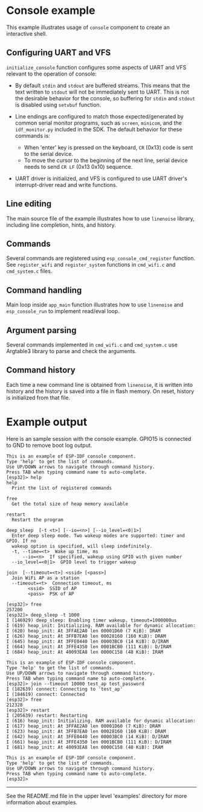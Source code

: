 # Console example

This example illustrates usage of `console` component to create an interactive shell.

## Configuring UART and VFS

``initialize_console`` function configures some aspects of UART and VFS relevant to the operation of console:

- By default `stdin` and `stdout` are buffered streams. This means that the text written to `stdout` will not be immediately sent to UART. This is not the desirable behavior for the console, so buffering for `stdin` and `stdout` is disabled using `setvbuf` function.

- Line endings are configured to match those expected/generated by common serial monitor programs, such as `screen`, `minicom`, and the `idf_monitor.py` included in the SDK. The default behavior for these commands is:
    - When 'enter' key is pressed on the keyboard, `CR` (0x13) code is sent to the serial device.
    - To move the cursor to the beginning of the next line, serial device needs to send `CR LF` (0x13 0x10) sequence.

- UART driver is initialized, and VFS is configured to use UART driver's interrupt-driver read and write functions.

## Line editing

The main source file of the example illustrates how to use `linenoise` library, including line completion, hints, and history.

## Commands

Several commands are registered using `esp_console_cmd_register` function. See `register_wifi` and `register_system` functions in `cmd_wifi.c` and `cmd_system.c` files.

## Command handling

Main loop inside `app_main` function illustrates how to use `linenoise` and `esp_console_run` to implement read/eval loop.

## Argument parsing

Several commands implemented in `cmd_wifi.c` and `cmd_system.c` use Argtable3 library to parse and check the arguments.

## Command history

Each time a new command line is obtained from `linenoise`, it is written into history and the history is saved into a file in flash memory. On reset, history is initialized from that file.

# Example output

Here is an sample session with the console example. GPIO15 is connected to GND to remove boot log output.

```
This is an example of ESP-IDF console component.
Type 'help' to get the list of commands.
Use UP/DOWN arrows to navigate through command history.
Press TAB when typing command name to auto-complete.
[esp32]> help
help 
  Print the list of registered commands

free 
  Get the total size of heap memory available

restart 
  Restart the program

deep_sleep  [-t <t>] [--io=<n>] [--io_level=<0|1>]
  Enter deep sleep mode. Two wakeup modes are supported: timer and GPIO. If no
  wakeup option is specified, will sleep indefinitely.
  -t, --time=<t>  Wake up time, ms
      --io=<n>  If specified, wakeup using GPIO with given number
  --io_level=<0|1>  GPIO level to trigger wakeup

join  [--timeout=<t>] <ssid> [<pass>]
  Join WiFi AP as a station
  --timeout=<t>  Connection timeout, ms
        <ssid>  SSID of AP
        <pass>  PSK of AP

[esp32]> free
257200
[esp32]> deep_sleep -t 1000
I (146929) deep_sleep: Enabling timer wakeup, timeout=1000000us
I (619) heap_init: Initializing. RAM available for dynamic allocation:
I (620) heap_init: At 3FFAE2A0 len 00001D60 (7 KiB): DRAM
I (626) heap_init: At 3FFB7EA0 len 00028160 (160 KiB): DRAM
I (645) heap_init: At 3FFE0440 len 00003BC0 (14 KiB): D/IRAM
I (664) heap_init: At 3FFE4350 len 0001BCB0 (111 KiB): D/IRAM
I (684) heap_init: At 40093EA8 len 0000C158 (48 KiB): IRAM

This is an example of ESP-IDF console component.
Type 'help' to get the list of commands.
Use UP/DOWN arrows to navigate through command history.
Press TAB when typing command name to auto-complete.
[esp32]> join --timeout 10000 test_ap test_password
I (182639) connect: Connecting to 'test_ap'
I (184619) connect: Connected
[esp32]> free
212328
[esp32]> restart
I (205639) restart: Restarting
I (616) heap_init: Initializing. RAM available for dynamic allocation:
I (617) heap_init: At 3FFAE2A0 len 00001D60 (7 KiB): DRAM
I (623) heap_init: At 3FFB7EA0 len 00028160 (160 KiB): DRAM
I (642) heap_init: At 3FFE0440 len 00003BC0 (14 KiB): D/IRAM
I (661) heap_init: At 3FFE4350 len 0001BCB0 (111 KiB): D/IRAM
I (681) heap_init: At 40093EA8 len 0000C158 (48 KiB): IRAM

This is an example of ESP-IDF console component.
Type 'help' to get the list of commands.
Use UP/DOWN arrows to navigate through command history.
Press TAB when typing command name to auto-complete.
[esp32]> 

```

---

See the README.md file in the upper level 'examples' directory for more information about examples.
